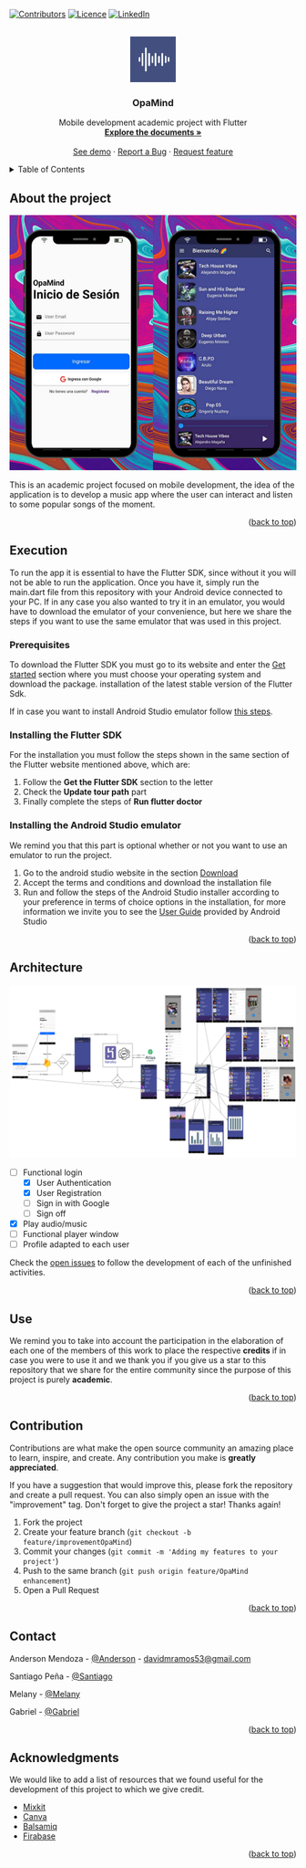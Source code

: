 <div id="top"></div>

<!-- PROJECT SHIELDS -->
[![Contributors][contributors-shield]][contributors-url]
[![Licence](https://img.shields.io/github/license/Ileriayo/markdown-badges?style=for-the-badge)](./LICENSE)
[![LinkedIn][linkedin-shield]][linkedin-url]



<!-- PROJECT LOGO -->
<br />
<div align="center">
  <a href="https://github.com/AnderMendoza/OpaMind-frontend">
    <img src="./assets/icon/icon.png" alt="Logo" width="80" height="80">
  </a>

  <h3 align="center">OpaMind</h3>

  <p align="center">
    Mobile development academic project with Flutter
    <br />
    <a href="https://github.com/AnderMendoza/OpaMind-frontend"><strong>Explore the documents »</strong></a>
    <br />
    <br />
    <a href="https://github.com/AnderMendoza/OpaMind-frontend">See demo</a>
    ·
    <a href="https://github.com/AnderMendoza/OpaMind-frontend/issues">Report a Bug</a>
    ·
    <a href="https://github.com/AnderMendoza/OpaMind-frontend/issues">Request feature</a>
  </p>
</div>



<!-- TABLE OF CONTENTS -->
<details>
  <summary>Table of Contents</summary>
  <ol>
    <li>
      <a href="#about-the-project">About the project</a>
    </li>
    <li>
      <a href="#execution">Execution</a>
      <ul>
        <li><a href="#prerequisites">Prerequisites</a></li>
        <li><a href="#installing-the-flutter-sdk">Installing the Flutter SDK</a></li>
        <li><a href="#installing-the-android-studio-emulator">Installing the Android Studio emulator</a></li>
      </ul>
    </li>
    <li><a href="#use">Use</a></li>
    <li><a href="#architecture">Architecture</a></li>
    <li><a href="#contribution">Contribution</a></li>
    <li><a href="#contact">Contact</a></li>
    <li><a href="#acknowledgments">Acknowledgments</a></li>
  </ol>
</details>



<!-- ABOUT THE PROJECT -->
## About the project

![Product Name Screen Shot][product-screenshot]

This is an academic project focused on mobile development, the idea of the application is to develop a music app where the user can interact and listen to some popular songs of the moment.

<p align="right">(<a href="#top">back to top</a>)</p>



<!-- GETTING STARTED -->
## Execution

To run the app it is essential to have the Flutter SDK, since without it you will not be able to run the application. Once you have it, simply run the main.dart file from this repository with your Android device connected to your PC. If in any case you also wanted to try it in an emulator, you would have to download the emulator of your convenience, but here we share the steps if you want to use the same emulator that was used in this project.

### Prerequisites

To download the Flutter SDK you must go to its website and enter the [Get started](https://docs.flutter.dev/get-started/install) section where you must choose your operating system and download the package. installation of the latest stable version of the Flutter Sdk.<br/>

If in case you want to install Android Studio emulator follow <a href="#instalación-del-emulador-de-android-studio">this steps</a>.

### Installing the Flutter SDK

For the installation you must follow the steps shown in the same section of the Flutter website mentioned above, which are:

1. Follow the **Get the Flutter SDK** section to the letter
2. Check the **Update tour path** part
3. Finally complete the steps of **Run flutter doctor**

### Installing the Android Studio emulator

We remind you that this part is optional whether or not you want to use an emulator to run the project.

1. Go to the android studio website in the section [Download](https://developer.android.com/studio)
2. Accept the terms and conditions and download the installation file
3. Run and follow the steps of the Android Studio installer according to your preference in terms of choice options in the installation, for more information we invite you to see the [User Guide](https://developer.android.com/studio/intro) provided by Android Studio

<p align="right">(<a href="#top">back to top</a>)</p>



<!-- ROADMAP -->
## Architecture

![Architech Name Screen Shot][architech-screenshot]

- [ ] Functional login
    - [X] User Authentication
    - [X] User Registration
    - [ ] Sign in with Google
    - [ ] Sign off
- [x] Play audio/music
- [ ] Functional player window
- [ ] Profile adapted to each user

Check the [open issues](https://github.com/AnderMendoza/OpaMind-frontend/issues) to follow the development of each of the unfinished activities.

<p align="right">(<a href="#top">back to top</a>)</p>



<!-- USAGE EXAMPLES -->
## Use

We remind you to take into account the participation in the elaboration of each one of the members of this work to place the respective **credits** if in case you were to use it and we thank you if you give us a star to this repository that we share for the entire community since the purpose of this project is purely **academic**.

<p align="right">(<a href="#top">back to top</a>)</p>



<!-- CONTRIBUTING -->
## Contribution

Contributions are what make the open source community an amazing place to learn, inspire, and create. Any contribution you make is **greatly appreciated**.

If you have a suggestion that would improve this, please fork the repository and create a pull request. You can also simply open an issue with the "improvement" tag. Don't forget to give the project a star! Thanks again!

1. Fork the project
2. Create your feature branch (`git checkout -b feature/improvementOpaMind`)
3. Commit your changes (`git commit -m 'Adding my features to your project'`)
4. Push to the same branch (`git push origin feature/OpaMind enhancement`)
5. Open a Pull Request

<p align="right">(<a href="#top">back to top</a>)</p>



<!-- CONTACT -->
## Contact

Anderson Mendoza - [@Anderson](https://www.linkedin.com/in/anderson-mendoza-ramos-7551141b7/) - davidmramos53@gmail.com

Santiago Peña - [@Santiago](https://github.com/Isntlambo)

Melany - [@Melany](https://github.com/mel2910)

Gabriel - [@Gabriel](https://github.com/KennaiDeKennia)

<p align="right">(<a href="#top">back to top</a>)</p>



<!-- ACKNOWLEDGMENTS -->
## Acknowledgments

We would like to add a list of resources that we found useful for the development of this project to which we give credit.

* [Mixkit](https://mixkit.co/free-stock-music/)
* [Canva](https://www.canva.com/)
* [Balsamiq](https://balsamiq.cloud/)
* [Firabase](https://firebase.google.com/)

<p align="right">(<a href="#top">back to top</a>)</p>



<!-- MARKDOWN LINKS & IMAGES -->
<!-- https://www.markdownguide.org/basic-syntax/#reference-style-links -->
[contributors-shield]: https://img.shields.io/badge/CONTRIBUTORS-4-green?style=for-the-badge
[contributors-url]: https://github.com/AnderMendoza/OpaMind-frontend/graphs/contributors
[linkedin-shield]: https://img.shields.io/badge/-LinkedIn-black.svg?style=for-the-badge&logo=linkedin&colorB=555
[linkedin-url]: https://www.linkedin.com/in/anderson-mendoza-ramos-7551141b7/
[product-screenshot]: assets/mockup/login.png
[architech-screenshot]: assets/architech/Arquitectura%20de%20OpaMind.png
